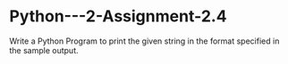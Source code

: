 # Python---2-Assignment-2.4
Write a Python Program to print the given string in the format specified in the sample output.
